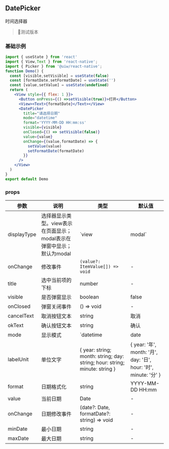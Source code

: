 DatePicker 
---
时间选择器
> 🚧测试版本
<!--rehype:style=border-left: 8px solid #ffe564;background-color: #ffe56440;padding: 12px 16px;-->

### 基础示例
 
```jsx
import { useState } from 'react'
import { View,Text } from 'react-native';
import { Picker } from '@uiw/react-native';
function Demo() {
  const [visible,setVisible] = useState(false)
  const [formatDate,setFormatDate] = useState('')
  const [value,setValue] = useState(undefined)
  return (
    <View style={{ flex: 1 }}>
      <Button onPress={() =>setVisible(true)}>打开</Button>
      <View><Text>{formatDate}</Text></View>
      <DatePicker
        title="请选择日期"
        mode="datetime"
        format='YYYY-MM-DD HH:mm:ss'
        visible={visible}
        onClosed={() => setVisible(false)}
        value={value}
        onChange={(value,formatDate) => {
          setValue(value)
          setFormatDate(formatDate)
        }}
      />
    </View>
  )
}
export default Demo
```

### props

| 参数 | 说明 | 类型 | 默认值 |
|------|------|-----|------|
| displayType   | 选择器显示类型。view表示在页面显示；modal表示在弹窗中显示；默认为modal   | `view | modal` |  view  |
| onChange    | 修改事件  | `(value?: ItemValue[]) => void` | -  |
| title | 选中当前项的下标   | number | -  |
| visible | 是否弹窗显示       | boolean | false  |
| onClosed | 弹窗关闭事件  | () => void | -  |
| cancelText | 取消按钮文本  | string | 取消  |
| okText | 确认按钮文本  | string | 确认  |
| mode | 显示模式  | `datetime | date | time| month | year` | datetime  |
| labelUnit | 单位文字  |  { year: string; month: string; day: string; hour: string; minute: string } | { year: '年', month: '月', day: '日', hour: '时', minute: '分' }  |
| format | 日期格式化  | string | YYYY-MM-DD HH:mm  |
| value | 当前日期  | Date | - |
| onChange | 日期修改事件  | (date?: Date, formatDate?: string) => void | - |
| minDate | 最小日期  | string | - |
| maxDate | 最大日期  | string | - |
